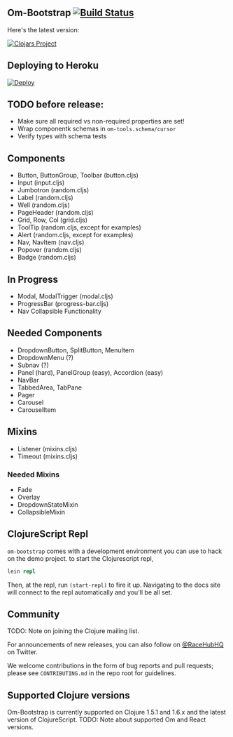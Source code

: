## Om-Bootstrap [![Build Status](https://secure.travis-ci.org/racehub/om-bootstrap.png)](http://travis-ci.org/racehub/om-bootstrap)

Here's the latest version:

[![Clojars Project](http://clojars.org/racehub/om-bootstrap/latest-version.svg)](http://clojars.org/racehub/om-bootstrap)

## Deploying to Heroku

[![Deploy](https://www.herokucdn.com/deploy/button.png)](https://heroku.com/deploy)

## TODO before release:

- Make sure all required vs non-required properties are set!
- Wrap componentk schemas in `om-tools.schema/cursor`
- Verify types with schema tests

## Components

* Button, ButtonGroup, Toolbar (button.cljs)
* Input (input.cljs)
* Jumbotron (random.cljs)
* Label (random.cljs)
* Well (random.cljs)
* PageHeader (random.cljs)
* Grid, Row, Col (grid.cljs)
* ToolTip (random.cljs, except for examples)
* Alert (random.cljs, except for examples)
* Nav, NavItem (nav.cljs)
* Popover (random.cljs)
* Badge (random.cljs)

## In Progress

* Modal, ModalTrigger (modal.cljs)
* ProgressBar (progress-bar.cljs)
* Nav Collapsible Functionality

## Needed Components

* DropdownButton, SplitButton, MenuItem
* DropdownMenu (?)
* Subnav (?)
* Panel (hard), PanelGroup (easy), Accordion (easy)
* NavBar
* TabbedArea, TabPane
* Pager
* Carousel
* CarouselItem

## Mixins

* Listener (mixins.cljs)
* Timeout (mixins.cljs)

### Needed Mixins

* Fade
* Overlay
* DropdownStateMixin
* CollapsibleMixin

## ClojureScript Repl

`om-bootstrap` comes with a development environment you can use to hack on the demo project. to start the Clojurescript repl,

```clojure
lein repl
```

Then, at the repl, run `(start-repl)` to fire it up. Navigating to the docs site will connect to the repl automatically and you'll be all set.

## Community

TODO: Note on joining the Clojure mailing list.

For announcements of new releases, you can also follow on [@RaceHubHQ](http://twitter.com/RaceHubHQ) on Twitter.

We welcome contributions in the form of bug reports and pull requests; please see `CONTRIBUTING.md` in the repo root for guidelines.

## Supported Clojure versions

Om-Bootstrap is currently supported on Clojure 1.5.1 and 1.6.x and the latest version of ClojureScript. TODO: Note about supported Om and React versions.
